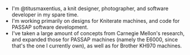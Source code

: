  - I'm @titusmaxentius, a knit designer, photographer, and software developer in my spare time.
 - I'm working primarily on designs for Kniterate machines, and code for PASSAP software development. 
 - I've taken a large amount of concepts from Carnegie Mellon's research, and expanded those for PASSAP machines (namely the E6000, since that's the one I currently own), as well as for Brother KH970 machines. 

<!---
titusmaxentius/titusmaxentius is a ✨ special ✨ repository because its `README.md` (this file) appears on your GitHub profile.
You can click the Preview link to take a look at your changes.
--->
